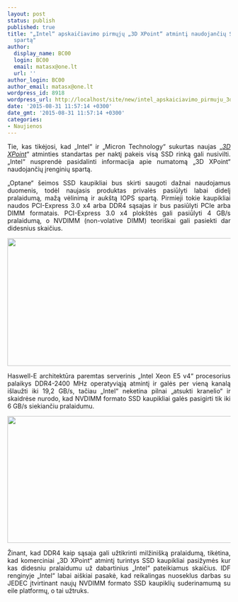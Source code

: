 ```yaml
---
layout: post
status: publish
published: true
title: "„Intel“ apskaičiavimo pirmųjų „3D XPoint“ atmintį naudojančių SSD kaupiklių
  spartą"
author:
  display_name: BC00
  login: BC00
  email: matasx@one.lt
  url: ''
author_login: BC00
author_email: matasx@one.lt
wordpress_id: 8918
wordpress_url: http://localhost/site/new/intel_apskaiciavimo_pirmuju_3d_xpoint_atminti_naudojanciu_ssd_kaupikliu_sparta/
date: '2015-08-31 11:57:14 +0300'
date_gmt: '2015-08-31 11:57:14 +0300'
categories:
- Naujienos
---
```

<p style="text-align: justify;">
	Tie, kas tikėjosi, kad &bdquo;Intel&ldquo; ir &bdquo;Micron Technology&ldquo; sukurtas naujas &bdquo;<a href="http://www.technews.lt/naujiena/n/a/intel_optane_ssd_disku_iops_sparta_kils_iki_72_karto.html"><em>3D XPoint</em></a>&ldquo; atminties standartas per naktį pakeis visą SSD rinką gali nusivilti. &bdquo;Intel&ldquo; nusprendė pasidalinti informacija apie numatomą &bdquo;3D XPoint&ldquo; naudojančių įrenginių spartą.</p>
<p style="text-align: justify;">
	&bdquo;Optane&ldquo; &scaron;eimos SSD kaupikliai bus skirti saugoti dažnai naudojamus duomenis, todėl naujasis produktas privalės pasiūlyti labai didelį pralaidumą, mažą vėlinimą ir auk&scaron;tą IOPS spartą. Pirmieji tokie kaupikliai naudos PCI-Express 3.0 x4 arba DDR4 sąsajas ir bus pasiūlyti PCIe arba DIMM formatais. PCI-Express 3.0 x4 plok&scaron;tės gali pasiūlyti 4 GB/s pralaidumą, o NVDIMM (non-volative DIMM) teori&scaron;kai gali pasiekti dar didesnius skaičius.</p>
<p style="text-align: justify;">
	<img alt="" src="http://technews.lt/userfiles/intel_dimm_3d_xpoint.png" style="width: 520px; height: 288px;" /></p>
<p style="text-align: justify;">
	Haswell-E architektūra paremtas serverinis &bdquo;Intel Xeon E5 v4&ldquo; procesorius palaikys DDR4-2400 MHz operatyviąją atmintį ir galės per vieną kanalą i&scaron;laužti iki 19,2 GB/s, tačiau &bdquo;Intel&ldquo; neketina pilnai &bdquo;atsukti kranelio&ldquo; ir skaidrėse nurodo, kad NVDIMM formato SSD kaupikliai galės pasigirti tik iki 6 GB/s siekiančiu pralaidumu.</p>
<p style="text-align: justify;">
	<img alt="" src="http://technews.lt/userfiles/intel_3d_xpoint_projections.png" style="width: 520px; height: 286px;" /></p>
<p style="text-align: justify;">
	Žinant, kad DDR4 kaip sąsaja gali užtikrinti milžini&scaron;ką pralaidumą, tikėtina, kad komerciniai &bdquo;3D XPoint&ldquo; atmintį turintys SSD kaupikliai pasižymės kur kas didesniu pralaidumu už dabartinius &bdquo;Intel&ldquo; pateikiamus skaičius. IDF renginyje &bdquo;Intel&ldquo; labai ai&scaron;kiai pasakė, kad reikalingas nuoseklus darbas su JEDEC įtvirtinant naujų NVDIMM formato SSD kaupiklių suderinamumą su eile platformų, o tai užtruks.</p>
